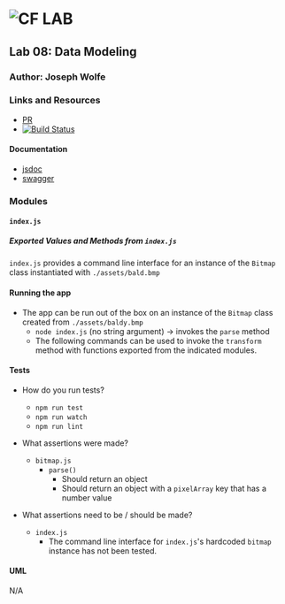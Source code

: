 ![CF](http://i.imgur.com/7v5ASc8.png) LAB
=================================================

## Lab 08: Data Modeling

### Author: Joseph Wolfe

### Links and Resources
* [PR](https://github.com/charmedsatyr-401-advanced-javascript/lab-08/pull/1)
* [![Build Status](https://travis-ci.org/charmedsatyr-401-advanced-javascript/lab-08.svg?branch=submission)](https://travis-ci.org/charmedsatyr-401-advanced-javascript/lab-08)

#### Documentation
* [jsdoc](./docs/index.html)
* [swagger](./docs/swagger.json)

### Modules
#### `index.js`

##### Exported Values and Methods from `index.js`
`index.js` provides a command line interface for an instance of the `Bitmap` class instantiated with `./assets/bald.bmp`

#### Running the app
  * The app can be run out of the box on an instance of the `Bitmap` class created from `./assets/baldy.bmp`
    * `node index.js` (no string argument) -> invokes the `parse` method
    * The following commands can be used to invoke the `transform` method with functions exported from the indicated modules.

#### Tests
* How do you run tests?
  * `npm run test`
  * `npm run watch`
  * `npm run lint`
* What assertions were made?
  * `bitmap.js`
    * `parse()`
      * Should return an object
      * Should return an object with a `pixelArray` key that has a number value

* What assertions need to be / should be made?
  * `index.js`
    * The command line interface for `index.js`'s hardcoded `bitmap` instance has not been tested.

#### UML
N/A

